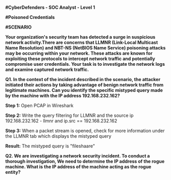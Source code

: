 **#CyberDefenders - SOC Analyst - Level 1**

**#Poisoned Credentials**

**#SCENARIO**

**Your organization's security team has detected a surge in suspicious network activity.There are concerns that LLMNR (Link-Local Multicast Name Resolution) and NBT-NS (NetBIOS Name Service) poisoning attacks may be occurring within your network. These attacks are known for exploiting these protocols to intercept network traffic and potentially compromise user credentials. Your task is to investigate the network logs and examine captured network traffic.**

**Q1. In the context of the incident described in the scenario, the attacker initiated their actions by taking advantage of benign network traffic from legitimate machines. Can you identify the specific mistyped query made by the machine with the IP address 192.168.232.162?**

**Step 1:** Open PCAP in Wireshark

**Step 2:** Write the query filtering for LLMNR and the source ip 192.168.232.162 - llmnr and ip.src == 192.168.232.162

**Step 3:** When a packet stream is opened, check for more information under the LLMNR tab which displays the mistyped query

**Result:** The mistyped query is "fileshaare"

**Q2. We are investigating a network security incident. To conduct a thorough investigation, We need to determine the IP address of the rogue machine. What is the IP address of the machine acting as the rogue entity?**
